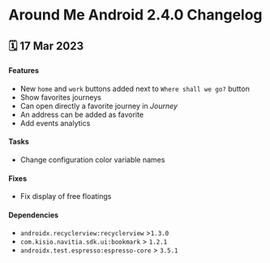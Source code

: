# Around Me Android 2.4.0 Changelog

<h2>🗓 17 Mar 2023</h2>

#### Features
- New `home` and `work` buttons added next to `Where shall we go?` button
- Show favorites journeys
- Can open directly a favorite journey in _Journey_
- An address can be added as favorite
- Add events analytics

#### Tasks
- Change configuration color variable names

#### Fixes
- Fix display of free floatings

#### Dependencies
- `androidx.recyclerview:recyclerview` >`1.3.0`
- `com.kisio.navitia.sdk.ui:bookmark` > `1.2.1`
- `androidx.test.espresso:espresso-core` > `3.5.1`
